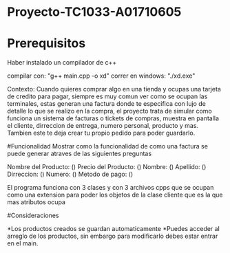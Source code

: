 # Proyecto-TC1033-A01710605

# Prerequisitos 

Haber instalado un compilador de c++

compilar con: "g++ main.cpp -o xd" 
correr en windows: "./xd.exe"

Contexto:
Cuando quieres comprar algo en una tienda y ocupas una tarjeta de credito para pagar, siempre es muy comun ver como se ocupan las terminales, estas generan una factura donde te especifica con lujo de detalle lo que se realizo en la compra, el proyecto trata de simular como funciona un sistema de facturas o tickets de compras, muestra en pantalla el cliente, dirreccion de entrega, numero personal, producto y mas. Tambien este te deja crear tu propio pedido para poder guardarlo. 

#Funcionalidad
Mostrar como la funcionalidad de como una factura se puede generar atraves de las siguientes preguntas

Nombre del Producto: ()
Precio del Producto: ()
Nombre: ()
Apellido: () 
Dirreccion: ()
Numero: ()
Metodo de pago: ()

El programa funciona con 3 clases y con 3 archivos cpps que se ocupan como una extension para poder los objetos de la clase cliente que es la que mas atributos ocupa

#Consideraciones

*Los productos creados se guardan automaticamente 
*Puedes acceder al arreglo de los productos, sin embargo para modificarlo debes estar entrar en el main.


